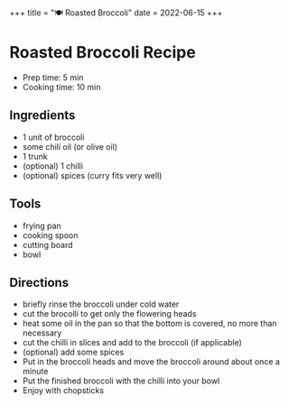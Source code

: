 +++
title = "🍽 Roasted Broccoli"
date = 2022-06-15
+++

# Roasted Broccoli Recipe
- Prep time: 5 min
- Cooking time: 10 min

## Ingredients
- 1 unit of broccoli
- some chili oil (or olive oil)
- 1 trunk
- (optional) 1 chilli
- (optional) spices (curry fits very well)

## Tools
- frying pan
- cooking spoon
- cutting board
- bowl

## Directions
- briefly rinse the broccoli under cold water
- cut the brocolli to get only the flowering heads
- heat some oil in the pan so that the bottom is covered, no more than necessary
- cut the chilli in slices and add to the broccoli (if applicable)
- (optional) add some spices
- Put in the broccoli heads and move the broccoli around about once a minute
- Put the finished broccoli with the chilli into your bowl
- Enjoy with chopsticks

